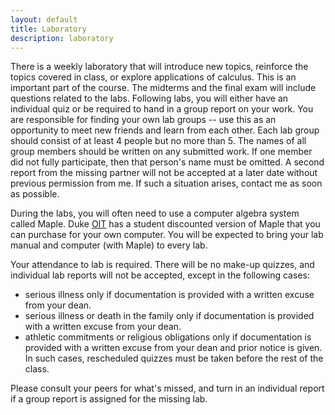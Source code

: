 ```yaml
---
layout: default
title: Laboratory
description: laboratory 
--- 
```


There is a weekly laboratory that will introduce new topics, reinforce the topics covered in class, or explore applications of calculus. This is an important part of the course. The midterms and the final exam will include questions related to the labs. Following labs, you will either have an individual quiz or be required to hand in a group report on your work. You are responsible for finding your own lab groups -- use this as an opportunity to meet new friends and learn from each other. Each lab group should consist of at least 4 people but no more than 5. The names of all group members should be written on any submitted work. If one member did not fully participate, then that person's name must be omitted. A second report from the missing partner will not be accepted at a later date without previous permission from me. If such a situation arises, contact me as soon as possible. 

During the labs, you will often need to use a computer algebra system called Maple. Duke [OIT](https://software.duke.edu) has a student discounted version of Maple that you can purchase for your own computer. You will be expected to bring your lab manual and computer (with Maple) to every lab. 

Your attendance to lab is required. There will be no make-up quizzes, and individual lab reports will not be accepted, except in the following cases: <br>

* serious illness only if documentation is provided with a written excuse from your dean.  <br>
* serious illness or death in the family only if documentation is provided with a written excuse from your dean.  <br>
* athletic commitments or religious obligations only if documentation is provided with a written excuse from your dean and prior notice is given. In such cases, rescheduled quizzes must be taken before the rest of the class. <br>

Please consult your peers for what's missed, and turn in an individual report if a group report is assigned for the missing lab. 